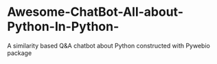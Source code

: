 # Awesome-ChatBot-All-about-Python-In-Python-
A similarity based Q&amp;A chatbot about Python constructed with Pywebio package
